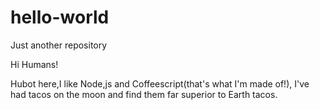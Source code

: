 # hello-world
Just another repository

Hi Humans!

Hubot here,I like Node,js and Coffeescript(that's what I'm made of!),
I've had tacos on the moon and find them far superior to Earth tacos.
